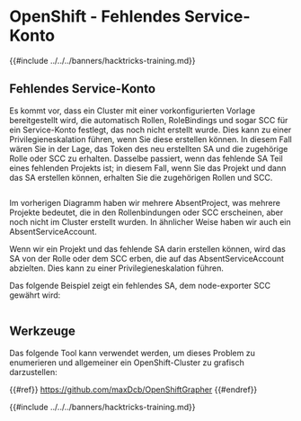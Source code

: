 # OpenShift - Fehlendes Service-Konto

{{#include ../../../banners/hacktricks-training.md}}

## Fehlendes Service-Konto

Es kommt vor, dass ein Cluster mit einer vorkonfigurierten Vorlage bereitgestellt wird, die automatisch Rollen, RoleBindings und sogar SCC für ein Service-Konto festlegt, das noch nicht erstellt wurde. Dies kann zu einer Privilegieneskalation führen, wenn Sie diese erstellen können. In diesem Fall wären Sie in der Lage, das Token des neu erstellten SA und die zugehörige Rolle oder SCC zu erhalten. Dasselbe passiert, wenn das fehlende SA Teil eines fehlenden Projekts ist; in diesem Fall, wenn Sie das Projekt und dann das SA erstellen können, erhalten Sie die zugehörigen Rollen und SCC.

<figure><img src="../../../images/openshift-missing-service-account-image1.png" alt=""><figcaption></figcaption></figure>

Im vorherigen Diagramm haben wir mehrere AbsentProject, was mehrere Projekte bedeutet, die in den Rollenbindungen oder SCC erscheinen, aber noch nicht im Cluster erstellt wurden. In ähnlicher Weise haben wir auch ein AbsentServiceAccount.

Wenn wir ein Projekt und das fehlende SA darin erstellen können, wird das SA von der Rolle oder dem SCC erben, die auf das AbsentServiceAccount abzielten. Dies kann zu einer Privilegieneskalation führen.

Das folgende Beispiel zeigt ein fehlendes SA, dem node-exporter SCC gewährt wird:

<figure><img src="../../../images/openshift-missing-service-account-image2.png" alt=""><figcaption></figcaption></figure>

## Werkzeuge

Das folgende Tool kann verwendet werden, um dieses Problem zu enumerieren und allgemeiner ein OpenShift-Cluster zu grafisch darzustellen:

{{#ref}}
https://github.com/maxDcb/OpenShiftGrapher
{{#endref}}

{{#include ../../../banners/hacktricks-training.md}}
